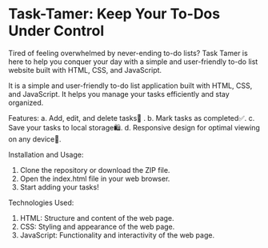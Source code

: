 # Task-Tamer: Keep Your To-Dos Under Control

Tired of feeling overwhelmed by never-ending to-do lists? Task Tamer is here to help you conquer your day with a simple and user-friendly to-do list website built with HTML, CSS, and JavaScript.

It is a simple and user-friendly to-do list application built with HTML, CSS, and JavaScript. It helps you manage your tasks efficiently and stay organized.

Features:
  a. Add, edit, and delete tasks📑 .
  b. Mark tasks as completed✅.
  c. Save your tasks to local storage🛍️.
  d. Responsive design for optimal viewing on any device📱.


Installation and Usage:
  1. Clone the repository or download the ZIP file.
  2. Open the index.html file in your web browser.
  3. Start adding your tasks!


Technologies Used:
  1. HTML: Structure and content of the web page.
  2. CSS: Styling and appearance of the web page.
  3. JavaScript: Functionality and interactivity of the web page.
  
  



